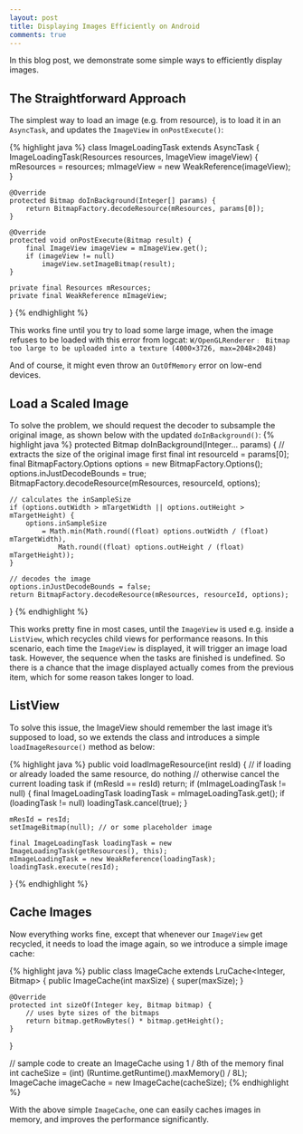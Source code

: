 ```yaml
---
layout: post
title: Displaying Images Efficiently on Android
comments: true
---
```


In this blog post, we demonstrate some simple ways to efficiently display images.

## The Straightforward Approach

The simplest way to load an image (e.g. from resource), is to load it in an `AsyncTask`, and updates the `ImageView` in `onPostExecute()`:

{% highlight java %}
class ImageLoadingTask extends AsyncTask {
    ImageLoadingTask(Resources resources, ImageView imageView) {
        mResources = resources;
        mImageView = new WeakReference(imageView);
    }
 
    @Override
    protected Bitmap doInBackground(Integer[] params) {
        return BitmapFactory.decodeResource(mResources, params[0]);
    }
 
    @Override
    protected void onPostExecute(Bitmap result) {
        final ImageView imageView = mImageView.get();
        if (imageView != null)
            imageView.setImageBitmap(result);
    }
 
    private final Resources mResources;
    private final WeakReference mImageView;
}
{% endhighlight %}

This works fine until you try to load some large image, when the image refuses to be loaded with this error from logcat:
`W/OpenGLRenderer﹕ Bitmap too large to be uploaded into a texture (4000×3726, max=2048×2048)`

And of course, it might even throw an `OutOfMemory` error on low-end devices.

## Load a Scaled Image

To solve the problem, we should request the decoder to subsample the original image, as shown below with the updated `doInBackground()`:
{% highlight java %}
protected Bitmap doInBackground(Integer... params) {
    // extracts the size of the original image first
    final int resourceId = params[0];
    final BitmapFactory.Options options = new BitmapFactory.Options();
    options.inJustDecodeBounds = true;
    BitmapFactory.decodeResource(mResources, resourceId, options);
 
    // calculates the inSampleSize
    if (options.outWidth > mTargetWidth || options.outHeight > mTargetHeight) {
        options.inSampleSize
            = Math.min(Math.round((float) options.outWidth / (float) mTargetWidth),
                Math.round((float) options.outHeight / (float) mTargetHeight));
    }
 
    // decodes the image
    options.inJustDecodeBounds = false;
    return BitmapFactory.decodeResource(mResources, resourceId, options);
}
{% endhighlight %}

This works pretty fine in most cases, until the `ImageView` is used e.g. inside a `ListView`, which recycles child views for performance reasons. In this scenario, each time the `ImageView` is displayed, it will trigger an image load task. However, the sequence when the tasks are finished is undefined. So there is a chance that the image displayed actually comes from the previous item, which for some reason takes longer to load.

## ListView

To solve this issue, the ImageView should remember the last image it’s supposed to load, so we extends the class and introduces a simple `loadImageResource()` method as below:

{% highlight java %}
public void loadImageResource(int resId) {
    // if loading or already loaded the same resource, do nothing
    // otherwise cancel the current loading task
    if (mResId == resId)
        return;
    if (mImageLoadingTask != null) {
        final ImageLoadingTask loadingTask = mImageLoadingTask.get();
        if (loadingTask != null)
            loadingTask.cancel(true);
    }
 
    mResId = resId;
    setImageBitmap(null); // or some placeholder image
 
    final ImageLoadingTask loadingTask = new ImageLoadingTask(getResources(), this);
    mImageLoadingTask = new WeakReference(loadingTask);
    loadingTask.execute(resId);
}
{% endhighlight %}

## Cache Images

Now everything works fine, except that whenever our `ImageView` get recycled, it needs to load the image again, so we introduce a simple image cache:

{% highlight java %}
public class ImageCache extends LruCache<Integer, Bitmap> {
    public ImageCache(int maxSize) {
        super(maxSize);
    }
 
    @Override
    protected int sizeOf(Integer key, Bitmap bitmap) {
        // uses byte sizes of the bitmaps
        return bitmap.getRowBytes() * bitmap.getHeight();
    }
}
 
// sample code to create an ImageCache using 1 / 8th of the memory
final int cacheSize = (int) (Runtime.getRuntime().maxMemory() / 8L);
ImageCache imageCache = new ImageCache(cacheSize);
{% endhighlight %}

With the above simple `ImageCache`, one can easily caches images in memory, and improves the performance significantly.
